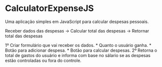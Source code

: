 # CalculatorExpenseJS
Uma aplicação simples em JavaScript para calcular despesas pessoais.

Receber dados das despesas -> Calcular total das despesas -> Retornar total das despesas

1º Criar formulário que vai receber os dados. 
    * Quanto o usuário ganha.
    * Botão para adicionar despesa.
    * Botão para calcular despesas.
2º Retorna o total de gastos do usuário e informa com base no sálario se as despesas estão controladas ou fora do controle.
